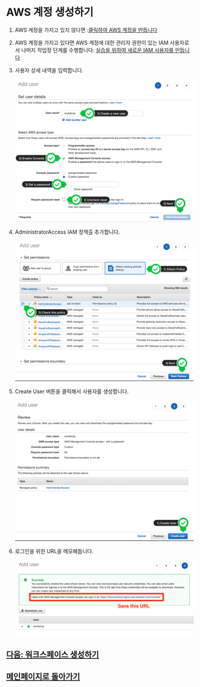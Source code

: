# AWS 계정 생성하기

1. AWS 계정을 가지고 있지 않다면 :[클릭하여 AWS 계정을 만듭니다](https://aws.amazon.com/getting-started/)

2. AWS 계정을 가지고 있다면 AWS 계정에 대한 관리자 권한이 있는 IAM 사용자로서 나머지 작업장 단계를 수행합니다: [실습을 위하여 새로운 IAM 사용자를 만듭니다](https://console.aws.amazon.com/iam/home?#/users$new)

3. 사용자 상세 내역을 입력합니다.

    ![Alt](../images/iam/iam-1-create-user.png "Title")

4. AdministratorAccess IAM 정책츨 추가합니다.

     ![Alt](../images/iam/iam-2-attach-policy.png "add policy")

5. Create User 버튼을 클릭해서 사용자를 생성합니다.

     ![Alt](../images/iam/iam-3-create-user.png "create user")

6. 로그인을 위한 URL을 메모해둡니다.

     ![Alt](../images/iam/iam-4-save-url.png "create user")

## [다음: 워크스페이스 생성하기](./create-a-workspace)

## [메인페이지로 돌아가기](../README)
